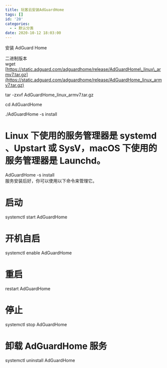 ```yaml
---
title: 玩客云安装AdGuardHome
tags: []
id: '20'
categories:
  - - 默认分类
date: 2020-10-12 18:03:00
---
```


安装 AdGuard Home

二进制版本  
wget [https://static.adguard.com/adguardhome/release/AdGuardHome\_linux\_armv7.tar.gz](https://static.adguard.com/adguardhome/release/AdGuardHome_linux_armv7.tar.gz)

tar -zxvf AdGuardHome\_linux\_armv7.tar.gz

cd AdGuardHome

./AdGuardHome -s install

# Linux 下使用的服务管理器是 systemd 、Upstart 或 SysV，macOS 下使用的服务管理器是 Launchd。

AdGuardHome -s install  
服务安装后好，你可以使用以下命令来管理它。

# 启动

systemctl start AdGuardHome

# 开机自启

systemctl enable AdGuardHome

# 重启

restart AdGuardHome

# 停止

systemctl stop AdGuardHome

# 卸载 AdGuardHome 服务

systemctl uninstall AdGuardHome